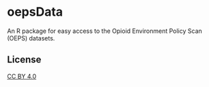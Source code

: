 # oepsData
An R package for easy access to the Opioid Environment Policy Scan (OEPS) datasets.

## License

[CC BY 4.0](https://creativecommons.org/licenses/by/4.0/)
